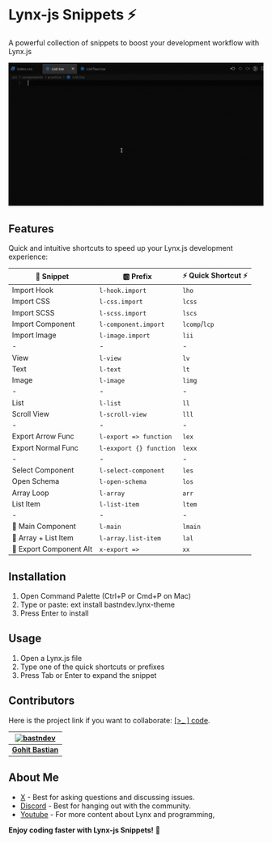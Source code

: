 # Lynx-js Snippets ⚡

A powerful collection of snippets to boost your development workflow with Lynx.js

![Use Extension](images/use-snippets.gif)

## Features

Quick and intuitive shortcuts to speed up your Lynx.js development experience:

| 🧩 Snippet              | 🆎 Prefix               | ⚡ Quick Shortcut ⚡ |
| ----------------------- | ----------------------- | -------------------- |
| Import Hook             | `l-hook.import`         | `lho`                |
| Import CSS              | `l-css.import`          | `lcss`               |
| Import SCSS             | `l-scss.import`         | `lscs`               |
| Import Component        | `l-component.import`    | `lcomp`/`lcp`        |
| Import Image            | `l-image.import`        | `lii`                |
| -                       | -                       | -                    |
| View                    | `l-view`                | `lv`                 |
| Text                    | `l-text`                | `lt`                 |
| Image                   | `l-image`               | `limg`               |
| -                       | -                       | -                    |
| List                    | `l-list`                | `ll`                 |
| Scroll View             | `l-scroll-view`         | `lll`                |
| -                       | -                       | -                    |
| Export Arrow Func       | `l-export => function`  | `lex`                |
| Export Normal Func      | `l-exxport {} function` | `lexx`               |
| -                       | -                       | -                    |
| Select Component        | `l-select-component`    | `les`                |
| Open Schema             | `l-open-schema`         | `los`                |
| Array Loop              | `l-array`               | `arr`                |
| List Item               | `l-list-item`           | `ltem`               |
| -                       | -                       | -                    |
| 🧪 Main Component       | `l-main`                | `lmain`              |
| 🧪 Array + List Item    | `l-array.list-item`     | `lal`                |
| 🧪 Export Component Alt | `x-export =>`           | `xx`                 |

## Installation

1. Open Command Palette (Ctrl+P or Cmd+P on Mac)
2. Type or paste: ext install bastndev.lynx-theme
3. Press Enter to install

## Usage

1. Open a Lynx.js file
2. Type one of the quick shortcuts or prefixes
3. Press Tab or Enter to expand the snippet

## Contributors

Here is the project link if you want to collaborate: [[>\_ ] code](https://github.com/bastndev/Lynx-keymap).

| [![bastndev](https://github.com/bastndev.png?size=100)](https://github.com/bastndev) |
| :----------------------------------------------------------------------------------: |
|                   **[Gohit Bastian](https://github.com/bastndev)**                   |

## About Me

- [X](https://twitter.com/bastndev) - Best for asking questions and discussing issues.
- [Discord](https://discord.com/invite/bgzvzP6aZH) - Best for hanging out with the community.
- [Youtube](https://www.youtube.com/@bastndev) - For more content about Lynx and programming,

**Enjoy coding faster with Lynx-js Snippets!** 🚀
